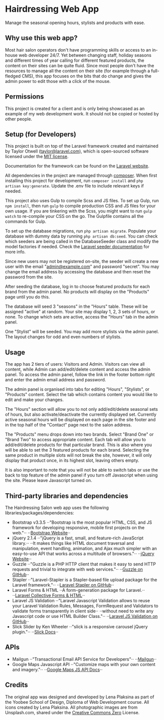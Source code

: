 # Hairdressing Web App
Manage the seasonal opening hours, stylists and products with ease.

Why use this web app?
---
Most hair salon operators don't have programming skills or access to an in-house web developer 24/7. Yet between changing staff, holiday seasons and different times of year calling for different featured products, the content on their sites can be quite fluid. Since most people don't have the resources to manage all the content on their site (for example through a full-fledged CMS), this app focuses on the bits that do change and gives the admin power to edit those with a click of the mouse.

Permissions
---
This project is created for a client and is only being showcased as an example of my web development work. It should not be copied or hosted by other people.

Setup (for Developers)
---
This project is built on top of the Laravel framework created and maintained by Taylor Otwell (taylor@laravel.com), which is open-sourced software licensed under the [MIT license](http://opensource.org/licenses/MIT).

Documentation for the framework can be found on the [Laravel website](http://laravel.com/docs).

All dependencies in the project are managed through [composer](https://getcomposer.org/). When first installing this project for development, run `composer install` and `php artisan key:generate`. Update the .env file to include relevant keys if needed.

This project also uses Gulp to compile Scss and JS files. To set up Gulp, run `npm install`, then run `gulp` to compile production CSS and JS files for your own usage. If you are tinkering with the Scss, you might want to run `gulp watch` to re-compile your CSS on the go. The Gulpfile contains all the commands for Gulp.

To set up the database migrations, run `php artisan migrate`. Populate your database with dummy data by running `php artisan db:seed`. You can check which seeders are being called in the DatabaseSeeder class and modify the model factories if needed. Check the [Laravel seeder documentation](http://laravel.com/docs/5.1/seeding) for more info.

Since new users may not be registered on-site, the seeder will create a new user with the email "admin@example.com" and password "secret". You may change the email address by accessing the database and then reset the password from the site.

After seeding the database, log in to choose featured products for each brand from the admin panel. No products will display on the "Products" page until you do this.

The database will seed 3 "seasons" in the "Hours" table. These will be assigned "active" at random. Your site may display 1, 2, 3 sets of hours, or none. To change which sets are active, access the "Hours" tab in the admin panel. 

One "Stylist" will be seeded. You may add more stylists via the admin panel. The layout changes for odd and even numbers of stylists.

Usage
---
The app has 2 tiers of users: Visitors and Admin. Visitors can view all content, while Admin can add/edit/delete content and access the admin panel.
To access the admin panel, follow the link in the footer bottom right and enter the admin email address and password.

The admin panel is organised into tabs for editing "Hours", "Stylists", or "Products" content. Select the tab which contains content you would like to edit and make your changes.

The "Hours" section will allow you to not only add/edit/delete seasonal sets of hours, but also activate/deactivate the currently displayed set. Currently active seasonal hours will be displayed on each page in the site footer and in the top half of the "Contact" page next to the salon address.

The "Products" menu drops down into two brands. Select "Brand One" or "Brand Two" to access appropriate content. Each tab will allow you to add/edit/delete products for that particular brand. This is also where you will be able to set the 3 featured products for each brand. Selecting the same product in multiple slots will not break the site, however, it will only display that product once, in its highest slot, leaving others empty.

It is also important to note that you will not be able to switch tabs or use the back to top feature of the admin panel if you turn off Javascript when using the site. Please leave Javascript turned on.

Third-party libraries and dependencies
---
The Hairdressing Salon web app uses the following libraries/packages/dependencies:
+ Bootstrap v3.3.5
⋅⋅"Bootstrap is the most popular HTML, CSS, and JS framework for developing responsive, mobile first projects on the web."⋅⋅
⋅⋅[Bootstrap Website](http://getbootstrap.com/)⋅⋅
+ jQuery 2.1.4
⋅⋅"jQuery is a fast, small, and feature-rich JavaScript library.⋅⋅
⋅⋅It makes things like HTML document traversal and manipulation, event handling, animation, and Ajax much simpler with an easy-to-use API that works across a multitude of browsers."⋅⋅
⋅⋅[jQuery Website](http://jquery.com/)⋅⋅
+ Guzzle
⋅⋅"Guzzle is a PHP HTTP client that makes it easy to send HTTP requests and trivial to integrate with web services."⋅⋅
⋅⋅[Guzzle on GitHub](https://github.com/guzzle/guzzle)⋅⋅
+ Stapler
⋅⋅"Laravel-Stapler is a Stapler-based file upload package for the Laravel framework."⋅⋅
⋅⋅[Laravel Stapler on GitHub](https://github.com/CodeSleeve/laravel-stapler)⋅⋅
+ Laravel Forms & HTML
⋅⋅A form-generation package for Laravel.⋅⋅
⋅⋅[Laravel Collective Forms & HTML](http://laravelcollective.com/docs/5.1/html)⋅⋅
+ Laravel JS Validation
⋅⋅"Laravel Javascript Validation allows to reuse your Laravel Validation Rules, Messages, FormRequest and Validators to validate forms transparently in client side⋅⋅
⋅⋅without need to write any Javascript code or use HTML Builder Class."⋅⋅
⋅⋅[Laravel JS Validation on GitHub](https://github.com/proengsoft/laravel-jsvalidation)⋅⋅
+ Slick Slider by Ken Wheeler
⋅⋅"slick is a responsive carousel jQuery plugin."⋅⋅
⋅⋅[Slick Docs](http://kenwheeler.github.io/slick/)⋅⋅

APIs
---
+ Mailgun
⋅⋅"Transactional Email API Service for Developers"⋅⋅
⋅⋅[Mailgun](https://www.mailgun.com/)⋅⋅
+ Google Maps Javascript API
⋅⋅"Customize maps with your own content and imagery."⋅⋅
⋅⋅[Google Maps JS API Docs](https://developers.google.com/maps/documentation/javascript/)⋅⋅

Credits
---
The original app was designed and developed by Lena Plaksina as part of the Yoobee School of Design, Diploma of Web Development course. All icons created by Lena Plaksina. All photographic images are from Unsplash.com, shared under the [Creative Commons Zero](http://creativecommons.org/publicdomain/zero/1.0/) License.